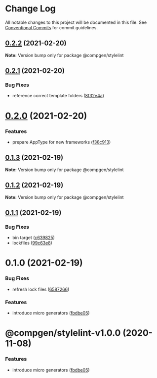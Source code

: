 # Change Log

All notable changes to this project will be documented in this file.
See [Conventional Commits](https://conventionalcommits.org) for commit guidelines.

## [0.2.2](https://github.com/developer239/compgen/compare/@compgen/stylelint@0.2.1...@compgen/stylelint@0.2.2) (2021-02-20)

**Note:** Version bump only for package @compgen/stylelint





## [0.2.1](https://github.com/developer239/compgen/compare/@compgen/stylelint@0.2.0...@compgen/stylelint@0.2.1) (2021-02-20)


### Bug Fixes

* reference correct template folders ([8f32e4a](https://github.com/developer239/compgen/commit/8f32e4aca2ca5e1055403eb25dbe5d7727549b1d))





# [0.2.0](https://github.com/developer239/compgen/compare/@compgen/stylelint@0.1.3...@compgen/stylelint@0.2.0) (2021-02-20)


### Features

* prepare AppType for new frameworks ([f38c913](https://github.com/developer239/compgen/commit/f38c913f37d6e353648acab3393ac9678c245c30))





## [0.1.3](https://github.com/developer239/compgen/compare/@compgen/stylelint@0.1.2...@compgen/stylelint@0.1.3) (2021-02-19)

**Note:** Version bump only for package @compgen/stylelint





## [0.1.2](https://github.com/developer239/compgen/compare/@compgen/stylelint@0.1.1...@compgen/stylelint@0.1.2) (2021-02-19)

**Note:** Version bump only for package @compgen/stylelint





## [0.1.1](https://github.com/developer239/compgen/compare/@compgen/stylelint@0.1.0...@compgen/stylelint@0.1.1) (2021-02-19)


### Bug Fixes

* bin target ([c639825](https://github.com/developer239/compgen/commit/c639825f9c5c430880d33deeb648c9a087102fae))
* lockfiles ([99c63e8](https://github.com/developer239/compgen/commit/99c63e8f7192b2a8262f74e6f0fbd6943ebc1eb4))





# 0.1.0 (2021-02-19)


### Bug Fixes

* refresh lock files ([6587266](https://github.com/developer239/compgen/commit/658726677f8e29849ac47411a84a5569008fa3e0))


### Features

* introduce micro generators ([fbdbe05](https://github.com/developer239/compgen/commit/fbdbe0523b9f3187c4f8d08248eeb8a679650afd))





# @compgen/stylelint-v1.0.0 (2020-11-08)


### Features

* introduce micro generators ([fbdbe05](https://github.com/developer239/compgen/commit/fbdbe0523b9f3187c4f8d08248eeb8a679650afd))
